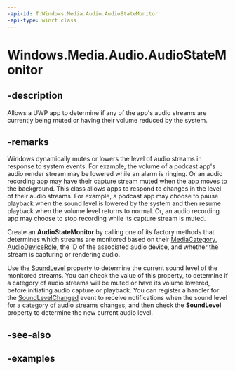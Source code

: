 ```yaml
---
-api-id: T:Windows.Media.Audio.AudioStateMonitor
-api-type: winrt class
---
```


<!-- Class syntax.
public class AudioStateMonitor 
-->

# Windows.Media.Audio.AudioStateMonitor

## -description
Allows a UWP app to determine if any of the app's audio streams are currently being muted or having their volume reduced by the system. 

## -remarks
Windows dynamically mutes or lowers the level of audio streams in response to system events. For example, the volume of a podcast app's audio render stream may be lowered while an alarm is ringing. Or an audio recording app may have their capture stream muted when the app moves to the background. This class allows apps to respond to changes in the level of their audio streams. For example, a podcast app may choose to pause playback when the sound level is lowered by the system and then resume playback when the volume level returns to normal. Or, an audio recording app may choose to stop recording while its capture stream is muted.

Create an **AudioStateMonitor** by calling one of its factory methods that determines which streams are monitored based on their [MediaCategory](../windows.media.capture/mediacategory.md), [AudioDeviceRole](../windows.media.devices/audiodevicerole.md), the ID of the associated audio device, and whether the stream is capturing or rendering audio. 

Use the [SoundLevel](../windows.media/soundlevel.md) property to determine the current sound level of the monitored streams. You can check the value of this property, to determine if a category of audio streams will be muted or have its volume lowered, before initiating audio capture or playback. You can register a handler for the [SoundLevelChanged](audiostatemonitor_soundlevelchanged.md) event to receive notifications when the sound level for a category of audio streams changes, and then check the **SoundLevel** property to determine the new current audio level.

## -see-also

## -examples

